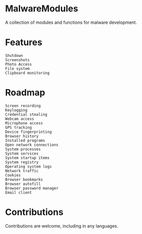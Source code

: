 # MalwareModules

A collection of modules and functions for malware development. 

# Features

```
Shutdown
Screenshots
Photo Access
File system
Clipboard monitoring
```

# Roadmap

```
Screen recording
Keylogging
Credential stealing
Webcam access
Microphone access
GPS tracking
Device fingerprinting
Browser history
Installed programs
Open network connections
System processes
System services
System startup items
System registry
Operating system logs
Network traffic
Cookies
Browser bookmarks
Browser autofill
Browser password manager
Email client
```

# Contributions

Contributions are welcome, including in any languages. 
